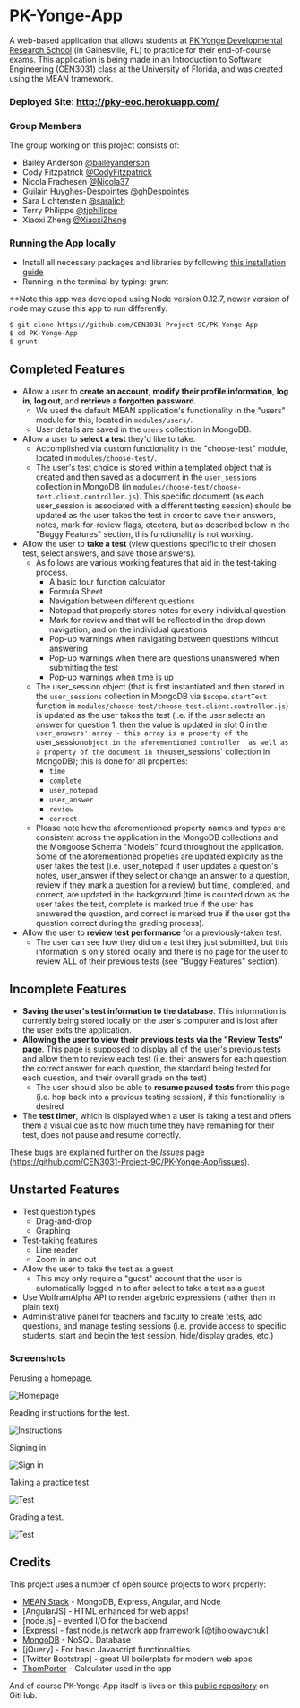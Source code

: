 # PK-Yonge-App
A web-based application that allows students at [PK Yonge Developmental Research School](http://pkyonge.ufl.edu/) (in Gainesville, FL) to practice for their end-of-course exams.
This application is being made in an Introduction to Software Engineering (CEN3031) class at the University of Florida, and was created using the MEAN framework.

### Deployed Site: http://pky-eoc.herokuapp.com/

### Group Members
The group working on this project consists of:
- Bailey Anderson [@baileyanderson](https://github.com/baileyanderson)
- Cody Fitzpatrick [@CodyFitzpatrick](https://github.com/CodyFitzpatrick)
- Nicola Frachesen [@Nicola37](https://github.com/Nicola37)
- Guilain Huyghes-Despointes [@ghDespointes](https://github.com/ghDespointes)
- Sara Lichtenstein [@saralich](https://github.com/saralich)
- Terry Philippe [@tjphilippe](https://github.com/tjphilippe)
- Xiaoxi Zheng [@XiaoxiZheng](https://github.com/XiaoxiZheng)

### Running the App locally
- Install all necessary packages and libraries by following [this installation guide](https://docs.google.com/document/d/1B7aqptx0jsWHLqm7W9BT1oKHYNCKkvwtjjUtsj6C-ks/edit?pli=1) 
- Running in the terminal by typing: grunt

**Note this app was developed using Node version 0.12.7, newer version of node may cause this app to run differently. 

```sh
$ git clone https://github.com/CEN3031-Project-9C/PK-Yonge-App
$ cd PK-Yonge-App
$ grunt

```

## Completed Features
- Allow a user to **create an account**, **modify their profile information**, **log in**, **log out**, and **retrieve a forgotten password**.
    - We used the default MEAN application's functionality in the "users" module for this, located in `modules/users/`.
    - User details are saved in the `users` collection in MongoDB.
- Allow a user to **select a test** they'd like to take.
    - Accomplished via custom functionality in the "choose-test" module, located in `modules/choose-test/`.
    - The user's test choice is stored within a templated object that is created and then saved as a document in the `user_sessions` collection in MongoDB (in `modules/choose-test/choose-test.client.controller.js`). This specific document (as each user_session is associated with a different testing session) should be updated as the user takes the test  in order to save their answers, notes, mark-for-review flags, etcetera, but as described below in the "Buggy Features" section, this functionality is not working.
- Allow the user to **take a test** (view questions specific to their chosen test, select answers, and save those answers).
	- As follows are various working features that aid in the test-taking process.
		- A basic four function calculator
		- Formula Sheet
		- Navigation between different questions
		- Notepad that properly stores notes for every individual question
		- Mark for review and that will be reflected in the drop down navigation, and on the individual questions
		- Pop-up warnings when navigating between questions without answering
		- Pop-up warnings when there are questions unanswered when submitting the test
		- Pop-up warnings when time is up
    - The user_session object (that is first instantiated and then stored in the `user_sessions` collection in MongoDB via `$scope.startTest` function in `modules/choose-test/choose-test.client.controller.js`) is updated as the user takes the test (i.e. if the user selects an answer for question 1, then the value is updated in slot 0 in the `user_answers' array - this array is a property of the `user_session` object in the aforementioned controller  as well as a property of the document in the `user_sessions` collection in MongoDB); this is done for all properties:
        - `time`
        - `complete`
        - `user_notepad`
        - `user_answer`
        - `review`
        - `correct`
    - Please note how the aforementioned property names and types are consistent across the application in the MongoDB collections and the Mongoose Schema "Models" found throughout the application. Some of the aforementioned propeties are updated explicity as the user takes the test (i.e. user_notepad if user updates a question's notes, user_answer if they select or change an answer to a question, review if they mark a question for a review) but time, completed, and correct, are updated in the background (time is counted down as the user takes the test, complete is marked true if the user has answered the question, and correct is marked true if the user got the question correct during the grading process).
- Allow the user to **review test performance** for a previously-taken test.
    - The user can see how they did on a test they just submitted, but this information is only stored locally and there is no page for the user to review ALL of their previous tests (see "Buggy Features" section).

## Incomplete Features
- **Saving the user's test information to the database**. This information is currently being stored locally on the user's computer and is lost after the user exits the application.
- **Allowing the user to view their previous tests via the "Review Tests" page**. This page is supposed to display all of the user's previous tests and allow them to review each test (i.e. their answers for each question, the correct answer for each question, the standard being tested for each question, and their overall grade on the test)
    - The user should also be able to **resume paused tests** from this page (i.e. hop back into a previous testing session), if this functionality is desired
- The **test timer**, which is displayed when a user is taking a test and offers them a visual cue as to how much time they have remaining for their test, does not pause and resume correctly.

These bugs are explained further on the *Issues* page (https://github.com/CEN3031-Project-9C/PK-Yonge-App/issues).

## Unstarted Features
- Test question types
    - Drag-and-drop
    - Graphing
- Test-taking features
    - Line reader
    - Zoom in and out
- Allow the user to take the test as a guest
    - This may only require a "guest" account that the user is automatically logged in to after select to take a test as a guest
- Use WolframAlpha API to render algebric expressions (rather than in plain text)
- Administrative panel for teachers and faculty to create tests, add questions, and manage testing sessions (i.e. provide access to specific students, start and begin the test session, hide/display grades, etc.)

### Screenshots 
Perusing a homepage.

![Homepage](modules/core/client/img/screenshots/homepage.PNG?raw=true)

Reading instructions for the test.

![Instructions](modules/core/client/img/screenshots/instructions.PNG?raw=true)

Signing in.

![Sign in](modules/core/client/img/screenshots/signIn.PNG?raw=true)

Taking a practice test.

![Test](modules/core/client/img/screenshots/basicTest.PNG?raw=true)

Grading a test.

![Test](modules/core/client/img/screenshots/gradeTest.PNG?raw=true)

## Credits

This project uses a number of open source projects to work properly:

* [MEAN Stack](http://mean.io/#!/) - MongoDB, Express, Angular, and Node
* [AngularJS] - HTML enhanced for web apps!
* [node.js] - evented I/O for the backend
* [Express] - fast node.js network app framework [@tjholowaychuk]
* [MongoDB](https://www.mongodb.org/) - NoSQL Database 
* [jQuery] - For basic Javascript functionalities
* [Twitter Bootstrap] - great UI boilerplate for modern web apps
* [ThomPorter](http://www.thomporter.com/apps/angularjs_calc) - Calculator used in the app

And of course PK-Yonge-App itself is lives on this [public repository](https://github.com/CEN3031-Project-9C/PK-Yonge-App)
 on GitHub.
